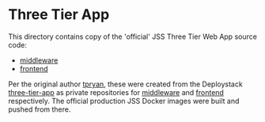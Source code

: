 # Three Tier App

This directory contains copy of the 'official' JSS Three Tier Web App
source code:

* [middleware](./middleware/)
* [frontend](./frontend/)

Per the original author [tpryan](http://who/tpryan), these were created from
the Deploystack [three-tier-app][1] as private repositories for [middleware][2]
and [frontend][3] respectively. The official production JSS Docker images were
built and pushed from there.

[1]: https://github.com/GoogleCloudPlatform/deploystack-three-tier-app
[2]: https://github.com/tpryan/terraform-google-three-tier-app-middleware
[3]: https://github.com/tpryan/terraform-google-three-tier-app-frontend
